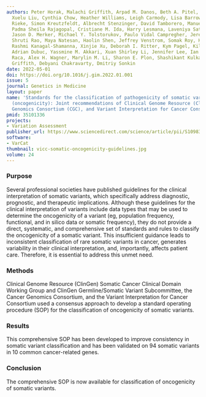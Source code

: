 ```yaml
---
authors: Peter Horak, Malachi Griffith, Arpad M. Danos, Beth A. Pitel, Subha Madhavan,
  Xuelu Liu, Cynthia Chow, Heather Williams, Leigh Carmody, Lisa Barrow-Laing, Damian
  Rieke, Simon Kreutzfeldt, Albrecht Stenzinger, David Tamborero, Manuela Benary,
  Padma Sheila Rajagopal, Cristiane M. Ida, Harry Lesmana, Laveniya Satgunaseelan,
  Jason D. Merker, Michael Y. Tolstorukov, Paulo Vidal Campregher, Jeremy L. Warner,
  Shruti Rao, Maya Natesan, Haolin Shen, Jeffrey Venstrom, Somak Roy, Kayoko Tao,
  Rashmi Kanagal-Shamanna, Xinjie Xu, Deborah I. Ritter, Kym Pagel, Kilannin Krysiak,
  Adrian Dubuc, Yassmine M. Akkari, Xuan Shirley Li, Jennifer Lee, Ian King, Gordana
  Raca, Alex H. Wagner, Marylin M. Li, Sharon E. Plon, Shashikant Kulkarni, Obi L.
  Griffith, Debyani Chakravarty, Dmitriy Sonkin
date: 2022-05-01
doi: https://doi.org/10.1016/j.gim.2022.01.001
issue: 5
journal: Genetics in Medicine
layout: paper
name: 'Standards for the classification of pathogenicity of somatic variants in cancer
  (oncogenicity): Joint recommendations of Clinical Genome Resource (ClinGen), Cancer
  Genomics Consortium (CGC), and Variant Interpretation for Cancer Consortium (VICC)'
pmid: 35101336
projects:
- Variation Assessment
publisher_url: https://www.sciencedirect.com/science/article/pii/S1098360022000016?via%3Dihub
software:
- VarCat
thumbnail: vicc-somatic-oncogenicity-guidelines.jpg
volume: 24
---
```

### Purpose

Several professional societies have published guidelines for the clinical interpretation of somatic variants, which specifically address diagnostic, prognostic, and therapeutic implications. Although these guidelines for the clinical interpretation of variants include data types that may be used to determine the oncogenicity of a variant (eg, population frequency, functional, and in silico data or somatic frequency), they do not provide a direct, systematic, and comprehensive set of standards and rules to classify the oncogenicity of a somatic variant. This insufficient guidance leads to inconsistent classification of rare somatic variants in cancer, generates variability in their clinical interpretation, and, importantly, affects patient care. Therefore, it is essential to address this unmet need.

### Methods

Clinical Genome Resource (ClinGen) Somatic Cancer Clinical Domain Working Group and ClinGen Germline/Somatic Variant Subcommittee, the Cancer Genomics Consortium, and the Variant Interpretation for Cancer Consortium used a consensus approach to develop a standard operating procedure (SOP) for the classification of oncogenicity of somatic variants.

### Results

This comprehensive SOP has been developed to improve consistency in somatic variant classification and has been validated on 94 somatic variants in 10 common cancer-related genes.

### Conclusion

The comprehensive SOP is now available for classification of oncogenicity of somatic variants.


